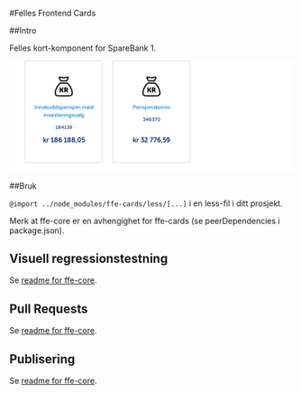 #Felles Frontend Cards

##Intro

Felles kort-komponent for SpareBank 1.

![exempel](visual-tests/baseline-screenshots/index/plain/firefox.png)

##Bruk

<code>@import ../node_modules/ffe-cards/less/[...]</code> i en less-fil i ditt prosjekt.

Merk at ffe-core er en avhengighet for ffe-cards (se peerDependencies i package.json).

## Visuell regressionstestning
Se [readme for ffe-core](***REMOVED***).

## Pull Requests
Se [readme for ffe-core](***REMOVED***).

## Publisering
Se [readme for ffe-core](***REMOVED***).
